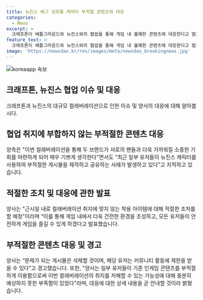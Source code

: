 ```yaml
---
title: 뉴진스 배그 성희롱 캐릭터 부적절 콘텐츠에 대응
categories:
  - News
excerpt: >
  크래프톤이 배틀그라운드와 뉴진스와의 협업을 통해 게임 내 불쾌한 콘텐츠에 대응한다고 발표하였다. 뉴진스 캐릭터를 부적절하게 이용한 경우에 대해 적절한 조치를 취할 예정이며, 부적절한 내용은 삭제되고 해당 유저는 제한될 수 있다고 경고했다. 두 기업은 아티스트의 보호와 건전한 커뮤니티 문화를 존중하며 협업하고자 한다고 강조했다.
feature_text: >
  크래프톤이 배틀그라운드와 뉴진스와의 협업을 통해 게임 내 불쾌한 콘텐츠에 대응한다고 발표하였다. 뉴진스 캐릭터를 부적절하게 이용한 경우에 대해 적절한 조치를 취할 예정이며, 부적절한 내용은 삭제되고 해당 유저는 제한될 수 있다고 경고했다. 두 기업은 아티스트의 보호와 건전한 커뮤니티 문화를 존중하며 협업하고자 한다고 강조했다.
image: 'https://newsdao.kr/res/images/meta/newsdao_breakingnews.jpg'
---
```


<p><img src="https://newsdao.kr/res/images/meta/newsdao_breakingnews.jpg" alt="koreaapp 속보" /></p>

<h2 data-ke-size="size26">크래프톤, 뉴진스 협업 이슈 및 대응</h2>

<p data-ke-size="size16">크래프톤과 뉴진스의 대규모 컬래버레이션으로 인한 이슈 및 양사의 대응에 대해 알아봅시다.</p>

<h2><b>협업 취지에 부합하지 않는 부적절한 콘텐츠 대응</b></h2>

<p data-ke-size="size16">양측은 "이번 컬래버레이션을 통해 두 브랜드가 서로의 팬들과 더욱 가까워질 소중한 기회를 마련하게 되어 매우 기쁘게 생각한다"면서도 “최근 일부 유저들이 뉴진스 캐릭터를 사용하여 부적절한 게시물을 제작하고 공유하는 사례가 발생하고 있다"고 지적하고 있습니다.</p>

<h2><b>적절한 조치 및 대응에 관한 발표</b></h2>

<p data-ke-size="size16">양사는 "근시일 내로 컬래버레이션 취지에 맞지 않는 착용 아이템에 대해 적절한 조처를 할 예정"이라며 “이를 통해 게임 내에서 더욱 건전한 환경을 조성하고, 모든 유저들이 안전하게 게임을 즐길 수 있게 하겠다고 발표했습니다.</p>

<h2><b>부적절한 콘텐츠 대응 및 경고</b></h2>

<p data-ke-size="size16">양사는 “문제가 되는 게시물은 삭제할 것이며, 해당 유저는 커뮤니티 활동에 제한을 받을 수 있다”고 경고했습니다. 또한, "양사는 일부 유저들이 기존 인게임 콘텐츠를 부적절하게 이용함으로써 이번 컬래버레이션의 취지를 저해할 수 있는 가능성에 대해 충분히 예상하지 못한 부족함이 있었다"라며, 대응에 대한 상세 내용을 곧 안내할 것이라 밝혔습니다.</p>

